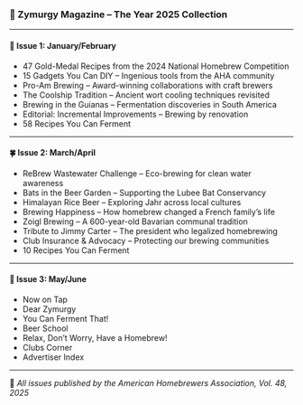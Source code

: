 ### 🍻 Zymurgy Magazine – The Year 2025 Collection

---

#### 🧊 **Issue 1: January/February**
- 47 Gold-Medal Recipes from the 2024 National Homebrew Competition
- 15 Gadgets You Can DIY – Ingenious tools from the AHA community
- Pro-Am Brewing – Award-winning collaborations with craft brewers
- The Coolship Tradition – Ancient wort cooling techniques revisited
- Brewing in the Guianas – Fermentation discoveries in South America
- Editorial: Incremental Improvements – Brewing by renovation
- 58 Recipes You Can Ferment

---

#### 🍀 **Issue 2: March/April**
- ReBrew Wastewater Challenge – Eco-brewing for clean water awareness
- Bats in the Beer Garden – Supporting the Lubee Bat Conservancy
- Himalayan Rice Beer – Exploring Jahr across local cultures
- Brewing Happiness – How homebrew changed a French family’s life
- Zoigl Brewing – A 600-year-old Bavarian communal tradition
- Tribute to Jimmy Carter – The president who legalized homebrewing
- Club Insurance & Advocacy – Protecting our brewing communities
- 10 Recipes You Can Ferment

---

#### 🍯 **Issue 3: May/June**
- Now on Tap
- Dear Zymurgy
- You Can Ferment That!
- Beer School
- Relax, Don’t Worry, Have a Homebrew!
- Clubs Corner
- Advertiser Index

---

🍺 *All issues published by the American Homebrewers Association, Vol. 48, 2025*
